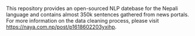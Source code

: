 This repository provides an open-sourced NLP datebase for the Nepali language and contains almost 350k sentences gathered from news portals.
For more information on the data cleaning process, please visit https://naya.com.np/post/p1618602203yxihp.